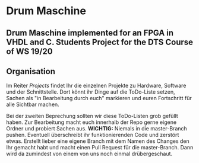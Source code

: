 # Drum Maschine
Drum Maschine implemented for an FPGA in VHDL and C. Students Project for the DTS Course of WS 19/20
--------------------------------

## Organisation

Im Reiter *Projects* findet Ihr die einzelnen Projekte zu Hardware, Software und der Schnittstelle. Dort könnt ihr Dinge auf die ToDo-Liste setzen, Sachen als "in Bearbeitung durch euch" markieren und euren Fortschritt für alle Sichtbar machen. 

Bei der zweiten Beprechung sollten wir diese ToDo-Listen grob gefüllt haben. Zur Bearbeitung macht euch innerhalb der Repo gerne eigene Ordner und probiert Sachen aus. **WICHTIG:** Niemals in die master-Branch pushen. Eventuell überschreibt ihr funktionierenden Code und zerstört etwas. Erstellt lieber eine eigene Branch mit dem Namen des Changes den Ihr gemacht habt und macht einen Pull Request für die master-Branch. Dann wird da zumindest von einem von uns noch einmal drübergeschaut.
